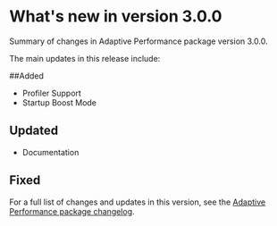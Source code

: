 # What's new in version 3.0.0
Summary of changes in Adaptive Performance package version 3.0.0.

The main updates in this release include:

##Added
* Profiler Support
* Startup Boost Mode

## Updated
* Documentation

## Fixed

For a full list of changes and updates in this version, see the [Adaptive Performance package changelog](../changelog/CHANGELOG.html).
